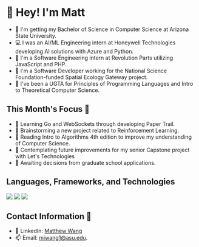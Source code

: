 # 👋 Hey! I'm Matt

- 📓 I'm getting my Bachelor of Science in Computer Science at Arizona State University.
- 💻 I was an AI/ML Engineering intern at Honeywell Technologies developing AI solutions with Azure and Python.
- 🚗 I'm a Software Engineering intern at Revolution Parts utilizing JavaScript and PHP.
- 💼 I'm a Software Developer working for the National Science Foundation-funded Spatial Ecology Gateway project.
- 📝 I've been a UGTA for Principles of Programming Languages and Intro to Theoretical Computer Science.
  
## This Month's Focus 📌

- 🔭 Learning Go and WebSockets through developing Paper Trail.
- 🤖 Brainstorming a new project related to Reinforcement Learning.
- 📘 Reading Intro to Algorithms 4th edition to improve my understanding of Computer Science.
- 🤔 Contemplating future improvements for my senior Capstone project with Let's Technologies
- 🏫 Awaiting decisions from graduate school applications.

## Languages, Frameworks, and Technologies

<img src="https://skillicons.dev/icons?i=python,c,cs,cpp,js,ts,r,php,go,bash,rust"/>

<img src="https://skillicons.dev/icons?i=react,nodejs,net,django,flask,pytorch,sklearn,tensorflow,postgres,mysql,mongodb"/>

<img src="https://skillicons.dev/icons?i=azure,gcp,aws,linux,docker,terraform,github,webstorm,powershell,vscode,visualstudio"/>

## Contact Information 📲

- 🔗 LinkedIn: [Matthew Wang](https://www.linkedin.com/in/matthew-wang-cs/)
- 📫 Email: [miwang1@asu.edu](mailto:miwang1@asu.edu).

